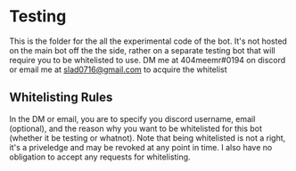 # Testing

This is the folder for the all the experimental code of the bot. It's not hosted on the main bot off the the side, rather on a separate testing bot that will require you to be whitelisted to use. DM me at 404meemr#0194 on discord or email me at slad0716@gmail.com to acquire the whitelist

## Whitelisting Rules

In the DM or email, you are to specify you discord username, email (optional), and the reason why you want to be whitelisted for this bot (whether it be testing or whatnot). Note that being whitelisted is not a right, it's a priveledge and may be revoked at any point in time. I also have no obligation to accept any requests for whitelisting.